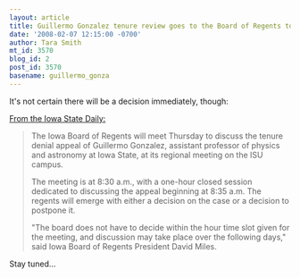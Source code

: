 ```yaml
---
layout: article
title: Guillermo Gonzalez tenure review goes to the Board of Regents today
date: '2008-02-07 12:15:00 -0700'
author: Tara Smith
mt_id: 3570
blog_id: 2
post_id: 3570
basename: guillermo_gonza
---
```

It's not certain there will be a decision immediately, though:

[From the Iowa State Daily:](http://media.www.iowastatedaily.com/media/storage/paper818/news/2008/02/07/News/Gonzalez.Appeal.To.Be.Decided.By.Board.Of.Regents-3193635.shtml)

> The Iowa Board of Regents will meet Thursday to discuss the tenure denial appeal of Guillermo Gonzalez, assistant professor of physics and astronomy at Iowa State, at its regional meeting on the ISU campus.
> 
> The meeting is at 8:30 a.m., with a one-hour closed session dedicated to discussing the appeal beginning at 8:35 a.m. The regents will emerge with either a decision on the case or a decision to postpone it.
> 
> "The board does not have to decide within the hour time slot given for the meeting, and discussion may take place over the following days," said Iowa Board of Regents President David Miles.

Stay tuned...
